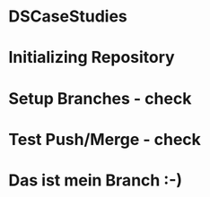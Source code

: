 # DSCaseStudies

# Initializing Repository
# Setup Branches - check
# Test Push/Merge - check

# Das ist mein Branch :-)